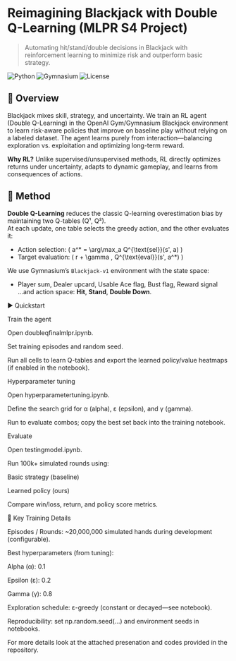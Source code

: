 # Reimagining Blackjack with Double Q-Learning (MLPR S4 Project)

> Automating hit/stand/double decisions in Blackjack with reinforcement learning to minimize risk and outperform basic strategy.

<p align="left">
  <img alt="Python" src="https://img.shields.io/badge/Python-3.10+-3776AB.svg?logo=python&logoColor=white" />
  <img alt="Gymnasium" src="https://img.shields.io/badge/Gymnasium-Blackjack--v1-1f425f.svg" />
  <img alt="License" src="https://img.shields.io/badge/License-MIT-green.svg" />
</p>

## 🔎 Overview

Blackjack mixes skill, strategy, and uncertainty. We train an RL agent (Double Q-Learning) in the OpenAI Gym/Gymnasium Blackjack environment to learn risk-aware policies that improve on baseline play without relying on a labeled dataset. The agent learns purely from interaction—balancing exploration vs. exploitation and optimizing long-term reward.

**Why RL?** Unlike supervised/unsupervised methods, RL directly optimizes returns under uncertainty, adapts to dynamic gameplay, and learns from consequences of actions.

## 🧠 Method

**Double Q-Learning** reduces the classic Q-learning overestimation bias by maintaining two Q-tables \(Q¹, Q²\).  
At each update, one table selects the greedy action, and the other evaluates it:

- Action selection: \( a^* = \arg\max_a Q^{\text{sel}}(s', a) \)  
- Target evaluation: \( r + \gamma \, Q^{\text{eval}}(s', a^*) \)

We use Gymnasium’s `Blackjack-v1` environment with the state space:
- Player sum, Dealer upcard, Usable Ace flag, Bust flag, Reward signal  
…and action space: **Hit**, **Stand**, **Double Down**.

▶️ Quickstart

Train the agent

Open doubleqfinalmlpr.ipynb.

Set training episodes and random seed.

Run all cells to learn Q-tables and export the learned policy/value heatmaps (if enabled in the notebook).

Hyperparameter tuning

Open hyperparametertuning.ipynb.

Define the search grid for α (alpha), ε (epsilon), and γ (gamma).

Run to evaluate combos; copy the best set back into the training notebook.

Evaluate

Open testingmodel.ipynb.

Run 100k+ simulated rounds using:

Basic strategy (baseline)

Learned policy (ours)

Compare win/loss, return, and policy score metrics.

🔧 Key Training Details

Episodes / Rounds: ~20,000,000 simulated hands during development (configurable).

Best hyperparameters (from tuning):

Alpha (α): 0.1

Epsilon (ε): 0.2

Gamma (γ): 0.8

Exploration schedule: ε-greedy (constant or decayed—see notebook).

Reproducibility: set np.random.seed(...) and environment seeds in notebooks.


For more details look at the attached presenation and codes provided in the repository.
